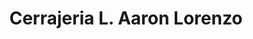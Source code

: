 ---
title: "Cerrajeria L. Aaron Lorenzo"
url: /guatemala-guatemala-zona-14/cerrajeria-l-aaron-lorenzo/
shop: Schlüsseldienst
---